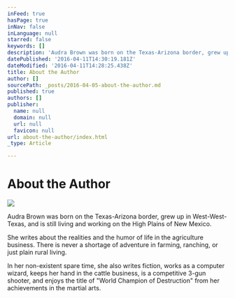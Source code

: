 ```yaml
---
inFeed: true
hasPage: true
inNav: false
inLanguage: null
starred: false
keywords: []
description: 'Audra Brown was born on the Texas-Arizona border, grew up in West-West-Texas, and is still living and working on the High Plains of New Mexico.'
datePublished: '2016-04-11T14:30:19.181Z'
dateModified: '2016-04-11T14:28:25.438Z'
title: About the Author
author: []
sourcePath: _posts/2016-04-05-about-the-author.md
published: true
authors: []
publisher:
  name: null
  domain: null
  url: null
  favicon: null
url: about-the-author/index.html
_type: Article

---
```

# About the Author
![](https://the-grid-user-content.s3-us-west-2.amazonaws.com/52de6814-1c51-4d84-b8a2-5e459057f4bf.png)

Audra Brown was born on the Texas-Arizona border, grew up in West-West-Texas, and is still living and working on the High Plains of New Mexico.

She writes about the realities and the humor of life in the agriculture business. There is never a shortage of adventure in farming, ranching, or just plain rural living. 

In her non-existent spare time, she also writes fiction, works as a computer wizard, keeps her hand in the cattle business, is a competitive 3-gun shooter, and enjoys the title of "World Champion of Destruction" from her achievements in the martial arts.